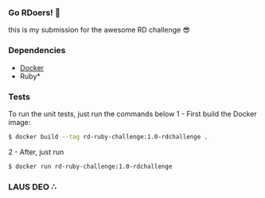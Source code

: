 ### Go RDoers! :rocket:
this is my submission for the awesome RD challenge :sunglasses:

### Dependencies
- [Docker](https://docs.docker.com/get-docker/)
- Ruby*

### Tests
To run the unit tests, just run the commands below
1 - First build the Docker image:
```bash
$ docker build --tag rd-ruby-challenge:1.0-rdchallenge .
```
2 - After, just run
```bash
$ docker run rd-ruby-challenge:1.0-rdchallenge
```

### LAUS DEO ∴
